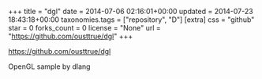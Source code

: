 +++
title = "dgl"
date = 2014-07-06 02:16:01+00:00
updated = 2014-07-23 18:43:18+00:00
taxonomies.tags = ["repository", "D"]
[extra]
css = "github"
star = 0
forks_count = 0
license = "None"
url = "https://github.com/ousttrue/dgl"
+++

<https://github.com/ousttrue/dgl>

OpenGL sample by dlang
